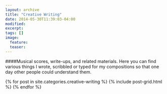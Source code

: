 ```yaml
---
layout: archive
title: "Creative Writing"
date: 2014-05-30T11:39:03-04:00
modified:
excerpt: 
tags: []
image:
  feature:
  teaser:
---
```

####Musical scores, write-ups, and related materials.
Here you can find various things I wrote, scribbled or typed for my compositions so that one day other people could understand them.

<div class="tiles">
{% for post in site.categories.creative-writing %}
  {% include post-grid.html %}
{% endfor %}
</div><!-- /.tiles -->
